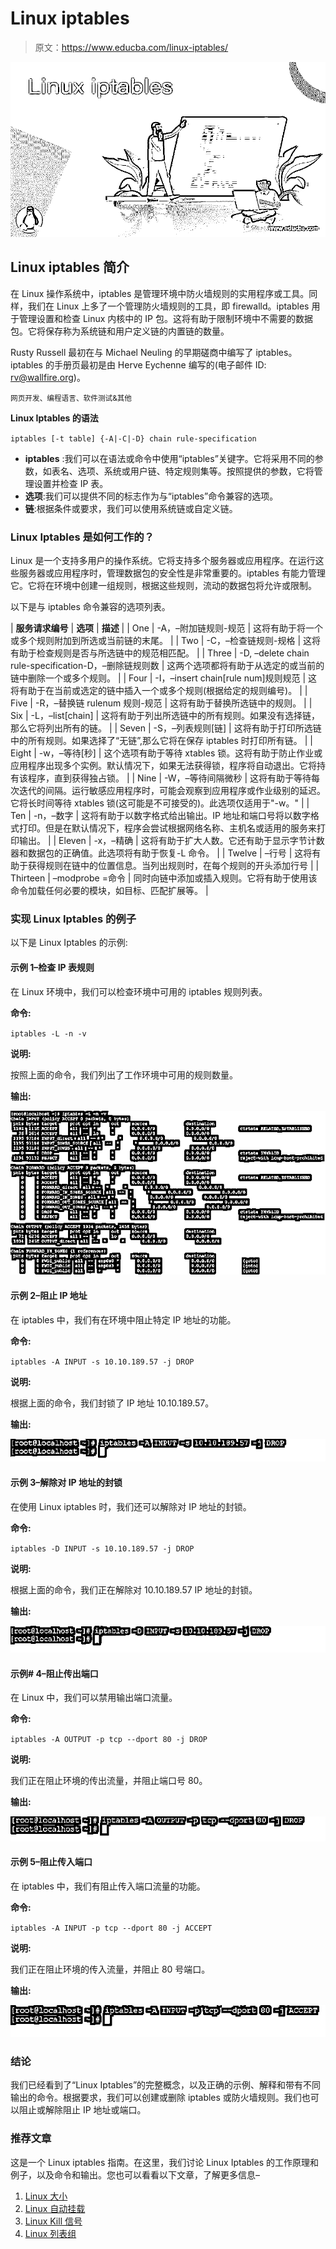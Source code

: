# Linux iptables

> 原文：<https://www.educba.com/linux-iptables/>

![Linux iptables](img/f7b6539fdfef38d0362041967ba47149.png)



## Linux iptables 简介

在 Linux 操作系统中，iptables 是管理环境中防火墙规则的实用程序或工具。同样，我们在 Linux 上多了一个管理防火墙规则的工具，即 firewalld。iptables 用于管理设置和检查 Linux 内核中的 IP 包。这将有助于限制环境中不需要的数据包。它将保存称为系统链和用户定义链的内置链的数量。

Rusty Russell 最初在与 Michael Neuling 的早期磋商中编写了 iptables。iptables 的手册页最初是由 Herve Eychenne 编写的(电子邮件 ID: rv@wallfire.org)。

<small>网页开发、编程语言、软件测试&其他</small>

**Linux Iptables 的语法**

`iptables [-t table] {-A|-C|-D} chain rule-specification`

*   **iptables** :我们可以在语法或命令中使用“iptables”关键字。它将采用不同的参数，如表名、选项、系统或用户链、特定规则集等。按照提供的参数，它将管理设置并检查 IP 表。
*   **选项**:我们可以提供不同的标志作为与“iptables”命令兼容的选项。
*   **链**:根据条件或要求，我们可以使用系统链或自定义链。

### Linux Iptables 是如何工作的？

Linux 是一个支持多用户的操作系统。它将支持多个服务器或应用程序。在运行这些服务器或应用程序时，管理数据包的安全性是非常重要的。iptables 有能力管理它。它将在环境中创建一组规则，根据这些规则，流动的数据包将允许或限制。

以下是与 iptables 命令兼容的选项列表。

| **服务请求编号** | **选项** | **描述** |
| One | -A，–附加链规则-规范 | 这将有助于将一个或多个规则附加到所选或当前链的末尾。 |
| Two | -C，–检查链规则-规格 | 这将有助于检查规则是否与所选链中的规范相匹配。 |
| Three | -D, –delete chain rule-specification-D，–删除链规则数 | 这两个选项都将有助于从选定的或当前的链中删除一个或多个规则。 |
| Four | -I，–insert chain[rule num]规则规范 | 这将有助于在当前或选定的链中插入一个或多个规则(根据给定的规则编号)。 |
| Five | -R，–替换链 rulenum 规则-规范 | 这将有助于替换所选链中的规则。 |
| Six | -L，–list[chain] | 这将有助于列出所选链中的所有规则。如果没有选择链，那么它将列出所有的链。 |
| Seven | -S，–列表规则[链] | 这将有助于打印所选链中的所有规则。如果选择了“无链”,那么它将在保存 iptables 时打印所有链。 |
| Eight | -w，–等待[秒] | 这个选项有助于等待 xtables 锁。这将有助于防止作业或应用程序出现多个实例。默认情况下，如果无法获得锁，程序将自动退出。它将持有该程序，直到获得独占锁。 |
| Nine | -W，–等待间隔微秒 | 这将有助于等待每次迭代的间隔。运行敏感应用程序时，可能会观察到应用程序或作业级别的延迟。它将长时间等待 xtables 锁(这可能是不可接受的)。此选项仅适用于"-w。" |
| Ten | -n，–数字 | 这将有助于以数字格式给出输出。IP 地址和端口号将以数字格式打印。但是在默认情况下，程序会尝试根据网络名称、主机名或适用的服务来打印输出。 |
| Eleven | -x，–精确 | 这将有助于扩大人数。它还有助于显示字节计数器和数据包的正确值。此选项将有助于恢复-L 命令。 |
| Twelve | –行号 | 这将有助于获得规则在链中的位置信息。当列出规则时，在每个规则的开头添加行号 |
| Thirteen | –modprobe =命令 | 同时向链中添加或插入规则。它将有助于使用该命令加载任何必要的模块，如目标、匹配扩展等。 |

### 实现 Linux Iptables 的例子

以下是 Linux Iptables 的示例:

#### 示例 1–检查 IP 表规则

在 Linux 环境中，我们可以检查环境中可用的 iptables 规则列表。

**命令:**

`iptables -L -n -v`

**说明:**

按照上面的命令，我们列出了工作环境中可用的规则数量。

**输出:**

![Linux iptables output 1](img/67063a0f0f69eedbb1bdcddbb4aaad3b.png)



#### 示例 2–阻止 IP 地址

在 iptables 中，我们有在环境中阻止特定 IP 地址的功能。

**命令:**

`iptables -A INPUT -s 10.10.189.57 -j DROP`

**说明:**

根据上面的命令，我们封锁了 IP 地址 10.10.189.57。

**输出:**

![Linux iptables output 2](img/dc8cd1fca60ae9b94bc89fec84bc0462.png)



#### 示例 3–解除对 IP 地址的封锁

在使用 Linux iptables 时，我们还可以解除对 IP 地址的封锁。

**命令:**

`iptables -D INPUT -s 10.10.189.57 -j DROP`

**说明:**

根据上面的命令，我们正在解除对 10.10.189.57 IP 地址的封锁。

**输出:**

![Linux iptables output 3](img/1f4b4d5d722a972f0f4584d57c7bdd47.png)



#### 示例# 4–阻止传出端口

在 Linux 中，我们可以禁用输出端口流量。

**命令:**

`iptables -A OUTPUT -p tcp --dport 80 -j DROP`

**说明:**

我们正在阻止环境的传出流量，并阻止端口号 80。

**输出:**

![output 4](img/aff2bc357e8035ec75897e39f21fd920.png)



#### 示例 5–阻止传入端口

在 iptables 中，我们有阻止传入端口流量的功能。

**命令:**

`iptables -A INPUT -p tcp --dport 80 -j ACCEPT`

**说明:**

我们正在阻止环境的传入流量，并阻止 80 号端口。

**输出:**

![output 5](img/976ff3b392e71e2b916a38640a5bcaca.png)



### 结论

我们已经看到了“Linux Iptables”的完整概念，以及正确的示例、解释和带有不同输出的命令。根据要求，我们可以创建或删除 iptables 或防火墙规则。我们也可以阻止或解除阻止 IP 地址或端口。

### 推荐文章

这是一个 Linux iptables 指南。在这里，我们讨论 Linux Iptables 的工作原理和例子，以及命令和输出。您也可以看看以下文章，了解更多信息–

1.  [Linux 大小](https://www.educba.com/linux-size/)
2.  [Linux 自动挂载](https://www.educba.com/linux-automount/)
3.  [Linux Kill 信号](https://www.educba.com/linux-kill-signals/)
4.  [Linux 列表组](https://www.educba.com/linux-list-groups/)





